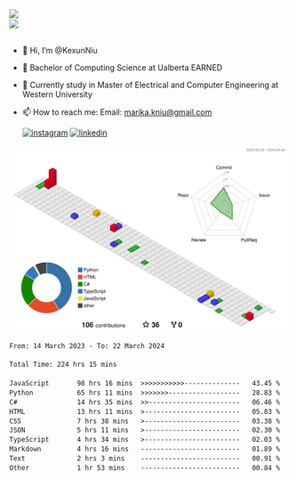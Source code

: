 <a href="https://github.com/anuraghazra/github-readme-stats">
  <img align="center" src="https://github-readme-stats.vercel.app/api?username=KexunNiu&show_icons=true" />
</a>
</br>
<a href="https://github.com/anuraghazra/github-readme-stats">
  <img align="center" src="https://github-readme-stats.vercel.app/api/top-langs/?username=KexunNiu" />
</a>

</br>
</br>

- 👋 Hi, I’m @KexunNiu
- 👀 Bachelor of Computing Science at Ualberta EARNED
- 🌱 Currently study in Master of Electrical and Computer Engineering at Western University
- 📫 How to reach me: Email: marika.kniu@gmail.com
  
  [![instagram](https://github.com/shikhar1020jais1/Git-Social/blob/master/Icons/Instagram1.png (Instagram))][1] [![linkedin](https://github.com/shikhar1020jais1/Git-Social/blob/master/Icons/LinkedIn1.png (LinkedIn))][2]

<!-- To Link your profile to the media buttons -->

[1]: https://www.instagram.com/barryn719_
[2]: https://www.linkedin.com/in/kexun-niu



![](./profile-3d-contrib/profile-gitblock.svg)

<!--START_SECTION:waka-->

```txt
From: 14 March 2023 - To: 22 March 2024

Total Time: 224 hrs 15 mins

JavaScript       98 hrs 16 mins  >>>>>>>>>>>--------------   43.45 %
Python           65 hrs 11 mins  >>>>>>>------------------   28.83 %
C#               14 hrs 35 mins  >>-----------------------   06.46 %
HTML             13 hrs 11 mins  >------------------------   05.83 %
CSS              7 hrs 38 mins   >------------------------   03.38 %
JSON             5 hrs 11 mins   >------------------------   02.30 %
TypeScript       4 hrs 34 mins   >------------------------   02.03 %
Markdown         4 hrs 16 mins   -------------------------   01.89 %
Text             2 hrs 3 mins    -------------------------   00.91 %
Other            1 hr 53 mins    -------------------------   00.84 %
```

<!--END_SECTION:waka-->

